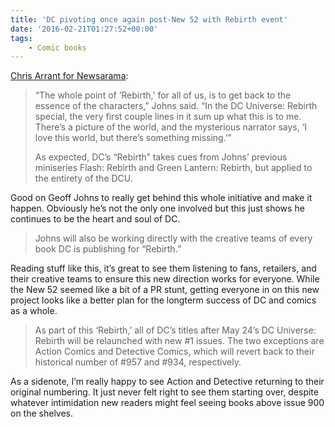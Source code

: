 ```yaml
---
title: 'DC pivoting once again post-New 52 with Rebirth event'
date: '2016-02-21T01:27:52+00:00'
tags:
    - Comic books
---
```


[Chris Arrant for Newsarama](http://web.archive.org/web/20170503042515/http://www.newsarama.com/28043-johns-leads-dc-s-linewide-relaunch-with-dc-universe-rebirth.html):

> “The whole point of ‘Rebirth,’ for all of us, is to get back to the essence of the characters,” Johns said. “In the DC Universe: Rebirth special, the very first couple lines in it sum up what this is to me. There’s a picture of the world, and the mysterious narrator says, ‘I love this world, but there’s something missing.’”
> 
>  As expected, DC’s “Rebirth” takes cues from Johns’ previous miniseries Flash: Rebirth and Green Lantern: Rebirth, but applied to the entirety of the DCU.

Good on Geoff Johns to really get behind this whole initiative and make it happen. Obviously he’s not the only one involved but this just shows he continues to be the heart and soul of DC.

> Johns will also be working directly with the creative teams of every book DC is publishing for “Rebirth.”

Reading stuff like this, it’s great to see them listening to fans, retailers, and their creative teams to ensure this new direction works for everyone. While the New 52 seemed like a bit of a PR stunt, getting everyone in on this new project looks like a better plan for the longterm success of DC and comics as a whole.

> As part of this ‘Rebirth,’ all of DC’s titles after May 24’s DC Universe: Rebirth will be relaunched with new #1 issues. The two exceptions are Action Comics and Detective Comics, which will revert back to their historical number of #957 and #934, respectively.

As a sidenote, I’m really happy to see Action and Detective returning to their original numbering. It just never felt right to see them starting over, despite whatever intimidation new readers might feel seeing books above issue 900 on the shelves.